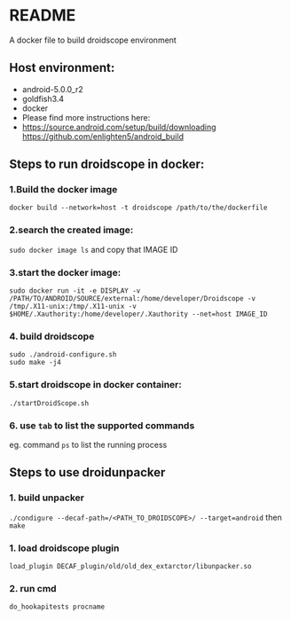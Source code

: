 # README
A docker file to build droidscope environment  
## Host environment:  
* android-5.0.0_r2  
* goldfish3.4  
* docker  
* Please find more instructions here:  
* https://source.android.com/setup/build/downloading  
 https://github.com/enlighten5/android_build  

## Steps to run droidscope in docker:
### 1.Build the docker image
`docker build --network=host -t droidscope /path/to/the/dockerfile`
### 2.search the created image:
`sudo docker image ls`
and copy that IMAGE ID
### 3.start the docker image:
`sudo docker run -it -e DISPLAY -v /PATH/TO/ANDROID/SOURCE/external:/home/developer/Droidscope -v /tmp/.X11-unix:/tmp/.X11-unix -v $HOME/.Xauthority:/home/developer/.Xauthority --net=host IMAGE_ID`
### 4. build droidscope
`sudo ./android-configure.sh`  
`sudo make -j4`  

### 5.start droidscope in docker container:
`./startDroidScope.sh`
### 6. use `tab` to list the supported commands  
eg. command `ps` to list the running process
## Steps to use droidunpacker
### 1. build unpacker
`./condigure --decaf-path=/<PATH_TO_DROIDSCOPE>/ --target=android` then `make`
### 1. load droidscope plugin
`load_plugin DECAF_plugin/old/old_dex_extarctor/libunpacker.so`  
### 2. run cmd
`do_hookapitests procname`
